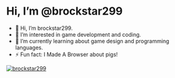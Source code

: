 # Hi, I’m @brockstar299

- 👋 Hi, I’m brockstar299.
- 👀 I’m interested in game development and coding.
- 🌱 I’m currently learning about game design and programming languages.
- ⚡ Fun fact: I Made A Browser about pigs!

<p align="left"> <a href="https://github.com/ryo-ma/github-profile-trophy"><img src="https://github-profile-trophy.vercel.app/?username=brockstar299&theme=juicyfresh" alt="brockstar299" /></a> </p>
